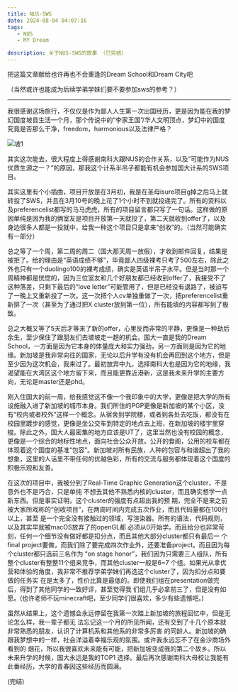 ```yaml
---
title: NUS-SWS
date: 2024-08-04 04:07:16
tags:
   - NUS
   - MY Dream

description: 关于NUS-SWS的故事 （已完结）
---
```



把这篇文章献给也许再也不会重逢的Dream School和Dream City吧

（当然或许也能成为后续学弟学妹们要不要参加sws的参考？）

------

我很感谢这场旅行，不仅仅是作为鄙人人生第一次出国经历，更是因为能在我的梦幻国度坡县生活一个月，那个传说中的“李家王国”/华人文明顶点，梦幻中的国度究竟是否那么干净，freedom，harmonious以及法律严格？

![坡1](/images/坡.png)

其实这次能去，很大程度上得感谢南科大跟NUS的合作关系，以及“可能作为NUS优质生源之一？”的原因，那我这个计系半吊子都能有机会参加国大计系的SWS项目。

其实这里有个小插曲，项目开放是在3月初，我是在圣母isure项目g掉之后马上就转投了SWS，并且在3月10号的晚上花了1个小时不到就投递完了。所有的资料以及preferencelist都写的马马虎虎，所有的项目留言都只写了一句话。这样做的原因单纯是因为我的俩室友是项目开放第一天就投了，第二天就收到offer了，以及身边很多人都是一投就中，给我一种这个项目只是拿来“创收”的。（当然可能确实有一部分）

总之等了一个周，第二周的周二（国大那天周一放假），才收到邮件回复，结果是被拒了。给的理由是“英语成绩不够”，毕竟鄙人四级裸考只考了500左右，除此之外也只有一个duolingo100的裸考成绩，确实是英语半吊子水平。但是当时那一个周精神都是恍惚的，因为三位室友和几个好朋友都已经收到offer了，我接受不了这种落差，只剩下最后的“love letter”可能管用了，但是已经没有退路了，被迫写了一晚上又重新投了一次。这一次把个人cv单独重做了一次，把preferencelist重新排了一次（甚至为了通过把X cluster放到第一位），所有能填的内容都写到了极致。

总之大概又等了5天后才等来了新的offer，心里反而非常的平静，更像是一种劫后余生，至少保住了跟朋友们去坡坡走一趟的机会。国大一直是我的Dream School，一方面是因为它本身的体量庞大和实力强劲，另一方面则是因为它的地缘。新加坡是我非常向往的国家，无论以后升学有没有机会再回到这个地方，但是至少因为这次机会，我来过了。最初放弃中九，选择南科大也是因为它的地缘，我渴望能在大湾区这个地方留下来，而且能更靠近港新，这是我未来升学的主要方向，无论是master还是phd。

刚入住国大的前一周，给我感觉这不像一个我印象中的大学，更像是把大学的所有设施融入进了新加坡的城市本身。我们所住的PGP更像是新加坡的某个小区，没有“校内或者校外”这样一个概念。从宿舍到学院楼，或者到各处去吃饭，都没有在校园里踱步的感觉，更像是坐公交车到特定的地点去上班，在新加坡的楼宇里穿梭。除此之外，国大人最密集的地方应该是UT了，这里当然也没有校园的概念，更像是一个综合的地标性地点，面向社会公众开放。公开的食阁，公用的校车都在体现着这个国度的基准“包容”。新加坡对所有民族，人种的包容与和谐超出了我的想象，这里的人话里不带任何的优越色彩，所有的交流与服务都体现着这个国度的积极乐观和友善。

在这次的项目中，我被分到了Real-Time Graphic Generation这个cluster，不是意外也不是巧合，只是单纯 不想去其他不熟悉内核的cluster，而且确实想学一点新东⻄。但是事实证明，这个cluster的强度有点超出我的预 期，完全不是来之前被大家所戏称的“创收项目”，在两周时间内完成五次作业，而且代码量都在100行以上，甚至 是一个完全没有接触过的领域，写渲染器。所有的语法，代码规则，以及其实早就被macOS放弃了的openGL都 必须从0开始学。而且给分也非常苛刻，任何一个细节没有做好都是扣分点，而且其他大部分cluster都只有最后一 个final project要做，而我们除了要完成四次作业外，还要准备project。而且因为每个cluster都只选前三名作为 “on stage honor”，我们因为只需要三人组队，所有整个cluster有整整11个组来竞争，而其他cluster一般是6~7 个组。如果光从拿优营和体验的⻆度，我非常不推荐学弟学妹们再选这个cluster了，因为扣分点和要做的任务实 在是太多了，性价比算是最低的。即使我们组在presentation做完后，得到了其他同学的一致好评，甚至觉得我 们组几乎必拿前三了，但是没有如愿。(也许老师不玩minecraft吧，至少同学们很喜欢，多少有些遗憾吧。)

虽然从结果上，这个遗憾会永远停留在我第一次踏上新加坡的旅程回忆中，但是无论怎么样，我一辈子都无 法忘记这一个月的所⻅所闻，还有交到了十几个原本就非常熟悉的朋友，认识了计算机系和其他系的非常多厉害 的同龄人。新加坡的确跟我梦想中的一样，社会洋溢着幸福乐观的氛围。或许我永远忘不了在金沙商场外看到的 烟花，所以我很喜欢未来能有可能，把新加坡变成我的第二个故乡。所以未来升学的时候，国大永远是我的TOP1 选择。最后再次感谢南科大母校让我能有此番经历，大学的⻘春因这些经历而圆满。

(完结)
